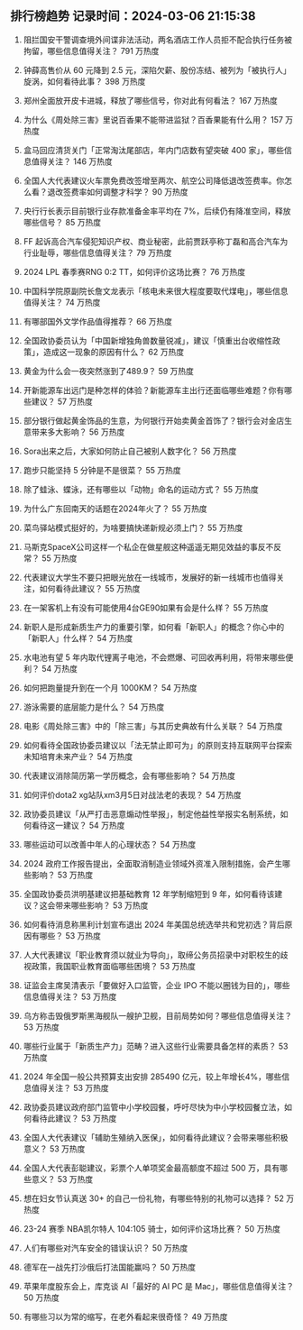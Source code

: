 
## 排行榜趋势 记录时间：2024-03-06 21:15:38
  
  1. 阻拦国安干警调查境外间谍非法活动，两名酒店工作人员拒不配合执行任务被拘留，哪些信息值得关注？ 791 万热度
    
  2. 钟薛高售价从 60 元降到 2.5 元，深陷欠薪、股份冻结、被列为「被执行人」旋涡，如何看待此事？ 398 万热度
    
  3. 郑州全面放开皮卡进城，释放了哪些信号，你对此有何看法？ 167 万热度
    
  4. 为什么《周处除三害》里说百香果不能带进监狱？百香果能有什么用？ 157 万热度
    
  5. 盒马回应清货关门「正常淘汰尾部店，年内门店数有望突破 400 家」，哪些信息值得关注？ 146 万热度
    
  6. 全国人大代表建议火车票免费改签增至两次、航空公司降低退改签费率。你怎么看？退改签费率如何调整才科学？ 90 万热度
    
  7. 央行行长表示目前银行业存款准备金率平均在 7%，后续仍有降准空间，释放哪些信号？ 85 万热度
    
  8. FF 起诉高合汽车侵犯知识产权、商业秘密，此前贾跃亭称丁磊和高合汽车为行业耻辱，哪些信息值得关注？ 79 万热度
    
  9. 2024 LPL 春季赛RNG 0:2 TT，如何评价这场比赛？ 76 万热度
    
  10. 中国科学院原副院长詹文龙表示「核电未来很大程度要取代煤电」，哪些信息值得关注？ 74 万热度
    
  11. 有哪部国外文学作品值得推荐？ 66 万热度
    
  12. 全国政协委员认为「中国新增独角兽数量锐减」，建议「慎重出台收缩性政策」，造成这一现象的原因有什么？ 62 万热度
    
  13. 黄金为什么会一夜突然涨到了489.9？ 59 万热度
    
  14. 开新能源车出远门是种怎样的体验？新能源车主出行还面临哪些难题？你有哪些建议？ 57 万热度
    
  15. 部分银行做起黄金饰品的生意，为何银行开始卖黄金首饰了？银行会对金店生意带来多大影响？ 56 万热度
    
  16. Sora出来之后，大家如何防止自己被别人数字化？ 56 万热度
    
  17. 跑步只能坚持 5 分钟是不是很菜？ 55 万热度
    
  18. 除了蛙泳、蝶泳，还有哪些以「动物」命名的运动方式？ 55 万热度
    
  19. 为什么广东回南天的话题在2024年火了？ 55 万热度
    
  20. 菜鸟驿站模式挺好的，为啥要搞快递新规必须上门？ 55 万热度
    
  21. 马斯克SpaceX公司这样一个私企在做星舰这种遥遥无期见效益的事反不反常？ 55 万热度
    
  22. 代表建议大学生不要只把眼光放在一线城市，发展好的新一线城市也值得关注，如何看待此建议？ 55 万热度
    
  23. 在一架客机上有没有可能使用4台GE90如果有会是什么样？ 55 万热度
    
  24. 新职人是形成新质生产力的重要引擎，如何看「新职人」的概念？你心中的「新职人」什么样？ 54 万热度
    
  25. 水电池有望 5 年内取代锂离子电池，不会燃爆、可回收再利用，将带来哪些便利？ 54 万热度
    
  26. 如何把跑量提升到在一个月 1000KM？ 54 万热度
    
  27. 游泳需要的底层能力是什么？ 54 万热度
    
  28. 电影《周处除三害》中的「除三害」与其历史典故有什么关联？ 54 万热度
    
  29. 如何看待全国政协委员建议以「法无禁止即可为」的原则支持互联网平台探索未知培育未来产业？ 54 万热度
    
  30. 代表建议消除简历第一学历概念，会有哪些影响？ 54 万热度
    
  31. 如何评价dota2 xg站队xm3月5日对战法老的表现？ 54 万热度
    
  32. 政协委员建议「从严打击恶意煽动性举报」，制定他益性举报实名制系统，如何看待这一建议？ 54 万热度
    
  33. 哪些运动可以改善中年人的心理状态？ 54 万热度
    
  34. 2024 政府工作报告提出，全面取消制造业领域外资准入限制措施，会产生哪些影响？ 53 万热度
    
  35. 全国政协委员洪明基建议把基础教育 12 年学制缩短到 9 年，如何看待该建议？这会带来哪些影响？ 53 万热度
    
  36. 如何看待消息称黑利计划宣布退出 2024 年美国总统选举共和党初选？背后原因有哪些？ 53 万热度
    
  37. 人大代表建议「职业教育须以就业为导向」，取缔公务员招录中对职校生的歧视政策，我国职业教育面临哪些困境？ 53 万热度
    
  38. 证监会主席吴清表示「要做好入口监管，企业 IPO 不能以圈钱为目的」，哪些信息值得关注？ 53 万热度
    
  39. 乌方称击毁俄罗斯黑海舰队一艘护卫舰，目前局势如何？哪些信息值得关注？ 53 万热度
    
  40. 哪些行业属于「新质生产力」范畴？进入这些行业需要具备怎样的素质？ 53 万热度
    
  41. 2024 年全国一般公共预算支出安排 285490 亿元，较上年增长4%，哪些信息值得关注？ 53 万热度
    
  42. 政协委员建议政府部门监管中小学校园餐，呼吁尽快为中小学校园餐立法，如何看待此建议？ 53 万热度
    
  43. 全国人大代表建议「辅助生殖纳入医保」，如何看待此建议？会带来哪些积极意义？ 53 万热度
    
  44. 全国人大代表彭聪建议，彩票个人单项奖金最高额度不超过 500 万，具有哪些意义？ 53 万热度
    
  45. 想在妇女节认真送 30+ 的自己一份礼物，有哪些特别的礼物可以选择？ 52 万热度
    
  46. 23-24 赛季 NBA凯尔特人 104:105 骑士，如何评价这场比赛？ 50 万热度
    
  47. 人们有哪些对汽车安全的错误认识？ 50 万热度
    
  48. 德军在一战先打沙俄后打法国能赢吗？ 50 万热度
    
  49. 苹果年度股东会上，库克谈 AI「最好的 AI PC 是 Mac」，哪些信息值得关注？ 50 万热度
    
  50. 有哪些习以为常的缩写，在老外看起来很奇怪？ 49 万热度
    